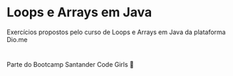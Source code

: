 # Loops e Arrays em Java

Exercícios propostos pelo curso de Loops e Arrays em Java da plataforma Dio.me
#
Parte do Bootcamp Santander Code Girls :heart_decoration:
